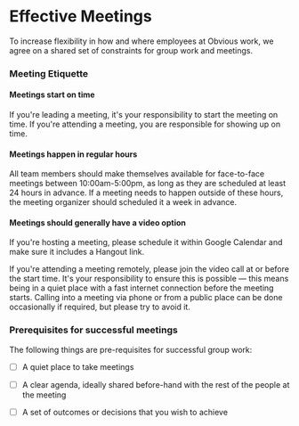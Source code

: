 # Effective Meetings

To increase flexibility in how and where employees at Obvious work, we agree on a shared set of constraints for group work and meetings.

### Meeting Etiquette

#### Meetings start on time

If you're leading a meeting, it's your responsibility to start the meeting on time. If you're attending a meeting, you are responsible for showing up on time.

#### Meetings happen in regular hours

All team members should make themselves available for face-to-face meetings between 10:00am-5:00pm, as long as they are scheduled at least 24 hours in advance. If a meeting needs to happen outside of these hours, the meeting organizer should scheduled it a week in advance.

#### Meetings should generally have a video option

If you're hosting a meeting, please schedule it within Google Calendar and make sure it includes a Hangout link.

If you're attending a meeting remotely, please join the video call at or before the start time. It's your responsibility to ensure this is possible — this means being in a quiet place with a fast internet connection before the meeting starts. Calling into a meeting via phone or from a public place can be done occasionally if required, but please try to avoid it.

### Prerequisites for successful meetings

The following things are pre-requisites for successful group work:

* [ ] A quiet place to take meetings
* [ ] A clear agenda, ideally shared before-hand with the rest of the people at the meeting
* [ ] A set of outcomes or decisions that you wish to achieve

